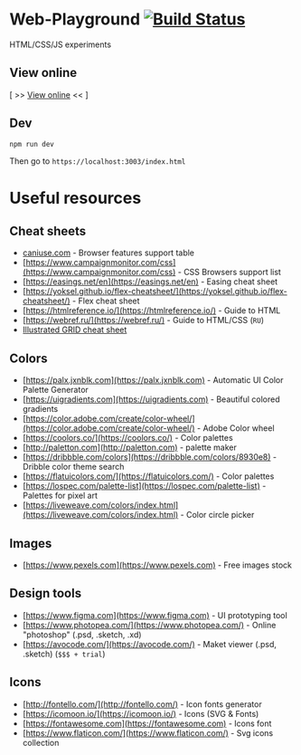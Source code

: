 # Web-Playground [![Build Status](https://travis-ci.org/avin/web-playground.svg?branch=master)](https://travis-ci.org/avin/web-playground)

HTML/CSS/JS experiments

## View online

[ >> [View online](https://avin.github.io/web-playground/) << ]

## Dev

```sh
npm run dev
```

Then go to `https://localhost:3003/index.html`


# Useful resources

## Cheat sheets

* [caniuse.com](https://caniuse.com/) - Browser features support table
* [https://www.campaignmonitor.com/css](https://www.campaignmonitor.com/css) - CSS Browsers support list
* [https://easings.net/en](https://easings.net/en) - Easing cheat sheet
* [https://yoksel.github.io/flex-cheatsheet/](https://yoksel.github.io/flex-cheatsheet/) - Flex cheat sheet
* [https://htmlreference.io/](https://htmlreference.io/) - Guide to HTML
* [https://webref.ru/](https://webref.ru/) - Guide to HTML/CSS (`RU`)
* [Illustrated GRID cheat sheet](https://dev.to/joyshaheb/css-grid-cheat-sheet-illustrated-in-2021-1a3)


## Colors

* [https://palx.jxnblk.com](https://palx.jxnblk.com) - Automatic UI Color Palette Generator
* [https://uigradients.com](https://uigradients.com) - Beautiful colored gradients
* [https://color.adobe.com/create/color-wheel/](https://color.adobe.com/create/color-wheel/) - Adobe Color wheel
* [https://coolors.co/](https://coolors.co/) - Color palettes
* [http://paletton.com](http://paletton.com) - palette maker
* [https://dribbble.com/colors](https://dribbble.com/colors/8930e8) - Dribble color theme search
* [https://flatuicolors.com/](https://flatuicolors.com/) - Color palettes
* [https://lospec.com/palette-list](https://lospec.com/palette-list) - Palettes for pixel art
* [https://liveweave.com/colors/index.html](https://liveweave.com/colors/index.html) - Color circle picker

## Images

* [https://www.pexels.com](https://www.pexels.com) - Free images stock

## Design tools

* [https://www.figma.com](https://www.figma.com) - UI prototyping tool
* [https://www.photopea.com/](https://www.photopea.com/) - Online "photoshop" (.psd, .sketch, .xd)
* [https://avocode.com/](https://avocode.com/) - Maket viewer (.psd, .sketch) (`$$$ + trial`)

## Icons

* [http://fontello.com/](http://fontello.com/) - Icon fonts generator
* [https://icomoon.io/](https://icomoon.io/) - Icons (SVG & Fonts)
* [https://fontawesome.com](https://fontawesome.com) - Icons font
* [https://www.flaticon.com/](https://www.flaticon.com/) - Svg icons collection

